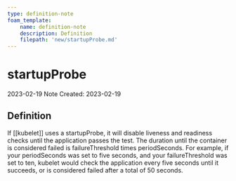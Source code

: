 ```yaml
---
type: definition-note
foam_template:
    name: definition-note
    description: Definition
    filepath: 'new/startupProbe.md'
---
```

# startupProbe
2023-02-19
Note Created: 2023-02-19

## Definition

If [[kubelet]] uses a startupProbe, it will disable liveness and readiness
checks until the application passes the test. The duration until the
container is considered failed is failureThreshold times periodSeconds.
For example, if your periodSeconds was set to five seconds, and your
failureThreshold was set to ten, kubelet would check the application
every five seconds until it succeeds, or is considered failed after a
total of 50 seconds.